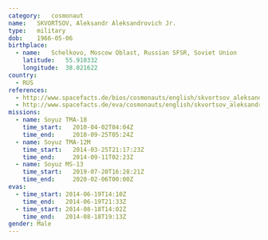 ```yaml
---
category:	cosmonaut
name:	SKVORTSOV, Aleksandr Aleksandrovich Jr.
type:	military
dob:	1966-05-06
birthplace:
  - name:	Schelkovo, Moscow Oblast, Russian SFSR, Soviet Union
    latitude:	55.910332
    longitude:	38.021622
country:
  - RUS
references:
  - http://www.spacefacts.de/bios/cosmonauts/english/skvortsov_aleksandr_jr.htm
  - http://www.spacefacts.de/eva/cosmonauts/english/skvortsov_aleksandr.htm
missions:
  - name: Soyuz TMA-18
    time_start:   2010-04-02T04:04Z
    time_end:     2010-09-25T05:24Z
  - name: Soyuz TMA-12M
    time_start:   2014-03-25T21:17:23Z
    time_end:     2014-09-11T02:23Z
  - name: Soyuz MS-13
    time_start:   2019-07-20T16:28:21Z
    time_end:     2020-02-06T00:00Z
evas:
  - time_start: 2014-06-19T14:10Z
    time_end:   2014-06-19T21:33Z
  - time_start: 2014-08-18T14:02Z
    time_end:   2014-08-18T19:13Z
gender:	Male
---
```

